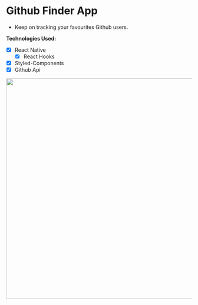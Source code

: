 # Github Finder App

- Keep on tracking your favourites Github users.

**Technologies Used:**
- [x] React Native
  - [x] React Hooks
- [x] Styled-Components
- [x] Github Api

<div style="display: flex; justify-content: center;">
  <img src="./finduser.gif" height="600" />
</div>

